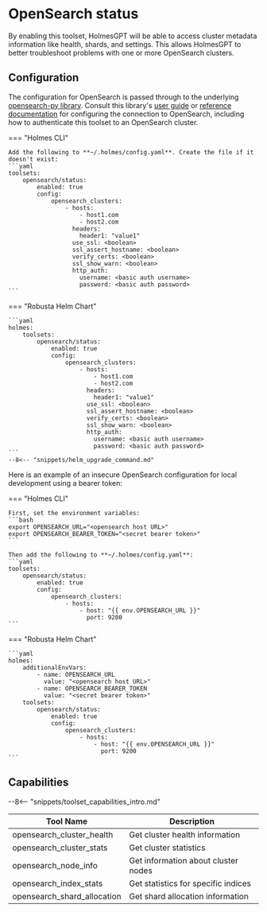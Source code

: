 # OpenSearch status

By enabling this toolset, HolmesGPT will be able to access cluster metadata information like health, shards, and settings. This allows HolmesGPT to better troubleshoot problems with one or more OpenSearch clusters.

## Configuration

The configuration for OpenSearch is passed through to the underlying [opensearch-py library](https://github.com/opensearch-project/opensearch-py). Consult this library's [user guide](https://github.com/opensearch-project/opensearch-py/blob/main/USER_GUIDE.md) or [reference documentation](https://opensearch-project.github.io/opensearch-py/api-ref/clients/opensearch_client.html) for configuring the connection to OpenSearch, including how to authenticate this toolset to an OpenSearch cluster.

=== "Holmes CLI"

    Add the following to **~/.holmes/config.yaml**. Create the file if it doesn't exist:
    ```yaml
    toolsets:
        opensearch/status:
            enabled: true
            config:
                opensearch_clusters:
                    - hosts:
                        - host1.com
                        - host2.com
                      headers:
                        header1: "value1"
                      use_ssl: <boolean>
                      ssl_assert_hostname: <boolean>
                      verify_certs: <boolean>
                      ssl_show_warn: <boolean>
                      http_auth:
                        username: <basic auth username>
                        password: <basic auth password>
    ```

=== "Robusta Helm Chart"

    ```yaml
    holmes:
        toolsets:
            opensearch/status:
                enabled: true
                config:
                    opensearch_clusters:
                        - hosts:
                            - host1.com
                            - host2.com
                          headers:
                            header1: "value1"
                          use_ssl: <boolean>
                          ssl_assert_hostname: <boolean>
                          verify_certs: <boolean>
                          ssl_show_warn: <boolean>
                          http_auth:
                            username: <basic auth username>
                            password: <basic auth password>
    ```
    --8<-- "snippets/helm_upgrade_command.md"

Here is an example of an insecure OpenSearch configuration for local development using a bearer token:

=== "Holmes CLI"

    First, set the environment variables:
    ```bash
    export OPENSEARCH_URL="<opensearch host URL>"
    export OPENSEARCH_BEARER_TOKEN="<secret bearer token>"
    ```

    Then add the following to **~/.holmes/config.yaml**:
    ```yaml
    toolsets:
        opensearch/status:
            enabled: true
            config:
                opensearch_clusters:
                    - hosts:
                        - host: "{{ env.OPENSEARCH_URL }}"
                          port: 9200
    ```

=== "Robusta Helm Chart"

    ```yaml
    holmes:
        additionalEnvVars:
            - name: OPENSEARCH_URL
              value: "<opensearch host URL>"
            - name: OPENSEARCH_BEARER_TOKEN
              value: "<secret bearer token>"
        toolsets:
            opensearch/status:
                enabled: true
                config:
                    opensearch_clusters:
                        - hosts:
                            - host: "{{ env.OPENSEARCH_URL }}"
                              port: 9200
    ```

## Capabilities

--8<-- "snippets/toolset_capabilities_intro.md"

| Tool Name | Description |
|-----------|-------------|
| opensearch_cluster_health | Get cluster health information |
| opensearch_cluster_stats | Get cluster statistics |
| opensearch_node_info | Get information about cluster nodes |
| opensearch_index_stats | Get statistics for specific indices |
| opensearch_shard_allocation | Get shard allocation information |

